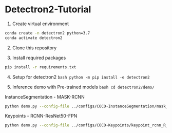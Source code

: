 # Detectron2-Tutorial
1. Create virtual environment
```bash
conda create -n detectron2 python=3.7
conda activate detectron2
```

2. Clone this repository

3. Install required packages
```bash
pip install -r requirements.txt
```

4. Setup for detectron2
`bash python -m pip install -e detectron2`

5. Inference demo with Pre-trained models
`bash cd detectron2/demo/`

InstanceSegmentation - MASK-RCNN 
```bash 
python demo.py --config-file ../configs/COCO-InstanceSegmentation/mask_rcnn_R_50_FPN_3x.yaml --input ../../imgs-test/BlackPink.jpg --output ../../imgs-test/predicted_BalckPink.jpg --opt MODEL.WEIGHTS detectron2://COCO-InstanceSegmentation/mask_rcnn_R_50_FPN_3x/137849600/model_final_f10217.pkl 

```
Keypoints - RCNN-ResNet50-FPN
```bash
python demo.py --config-file ../configs/COCO-Keypoints/keypoint_rcnn_R_50_FPN_3x.yaml --input ../../imgs-test/Jisso.jpg --output ../../imgs-test/predicted_Jisso.jpg --opt MODEL.WEIGHTS detectron2://COCO-Keypoints/keypoint_rcnn_R_50_FPN_3x/137849621/model_final_a6e10b.pkl
```